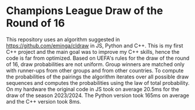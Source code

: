 # Champions League Draw of the Round of 16

This repository uses an algorithm suggested in https://github.com/eminga/cldraw in JS, Python and C++. This is my first C++ project and the main goal was to improve my C++ skills, hence the code is far from optimized.
Based on UEFA's rules for the draw of the round of 16, draw probabilities are not uniform. Group winners are matched only with runner-ups from other groups and from other countries.
To compute the probabilities of the pairings the algorithm iterates over all possible draw sequences and computes the probabilities using the law of total probability.
On my hardware the original code in JS took on average 20.5ms for the draw of the season 2023/2024. The Python version took 165ms on average and the C++ version took 8ms.
